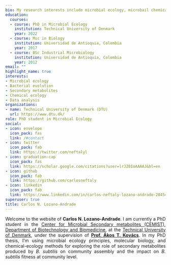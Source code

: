 ```yaml
---
bio: My research interests include microbial ecology, microbail chemical-ecology, evolution, genomics, metagenomics and data analysis.
education:
  courses:
  - course: PhD in Microbial Ecology
    institution: Technical University of Denmark 
    year: 2022
  - course: Msc in Biology
    institution: Universidad de Antioquia, Colombia
    year: 2017
  - course: BSc Industrial Microbiology
    institution: Universidad de Antioquia, Colombia
    year: 2012
email: ""
highlight_name: true
interests:
- Microbial ecology
- Bacterial evolution
- Secondary metabolites
- Chemical ecology
- Data analysis
organizations:
- name: Technical University of Denmark (DTU)
  url: https://www.dtu.dk/
role: PhD student in Microbial Ecology 
social:
- icon: envelope
  icon_pack: fas
  link: /#contact
- icon: twitter
  icon_pack: fab
  link: https://twitter.com/neftalyl
- icon: graduation-cap
  icon_pack: fas
  link: https://scholar.google.com/citations?user=lrJZ0IoAAAAJ&hl=en
- icon: github
  icon_pack: fab
  link: https://github.com/carlosneftaly
- icon: linkedin
  icon_pack: fab
  link: https://www.linkedin.com/in/carlos-neftaly-lozano-andrade-28454630/
superuser: true
title: Carlos N. Lozano-Andrade
---
```

<DIV align="justify">

Welcome to the website of __Carlos N. Lozano-Andrade__. I am currently a PhD student in the [Center for Microbial Secondary metabolites (CEMIST)](https://cemist.dtu.dk/), [Department of Biotechnology and Biomedicine](https://www.bioengineering.dtu.dk/english), at the  [Technical University of Denmark](dtu.dk), under the supervision of  [__Prof. Ákos T. Kovács__](https://www.bioengineering.dtu.dk/english/ResearchNy/Research-Sections/Section-for-Microbial-and-Chemical-Ecology/Bacterial-Interactions-and-Evolution). In my PhD thesis, I'm using microbial ecology principles, molecular biology, and chemical-ecology methods for exploring the role of secondary metabolites produced by _B. subtilis_ on community assembly and the impact on _B. subtilis_ fitness at community level.

</DIV>





